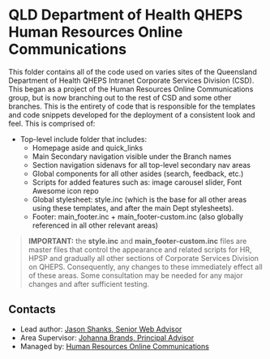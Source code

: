 # QLD Department of Health QHEPS Human Resources Online Communications

This folder contains all of the code used on varies sites of the Queensland Department of Health QHEPS Intranet Corporate Services Division (CSD). This began as a project of the Human Resources Online Communications group, but is now branching out to the rest of CSD and some other branches. This is the entirety of code that is responsible for the  templates  and code snippets developed for the deployment of a consistent look and feel. This is comprised of:

* Top-level include folder that includes:
	* Homepage aside and quick_links
	* Main Secondary navigation visible under the Branch names
	* Section navigation sidenavs for all top-level secondary nav areas
	* Global components for all other asides (search, feedback, etc.)
	* Scripts for added features such as: image carousel slider, Font Awesome icon repo
	* Global stylesheet: style.inc (which is the base for all other areas using these templates, and after the main Dept stylesheets).
	* Footer: main_footer.inc + main_footer-custom.inc (also globally referenced in all other relevant areas)

> **IMPORTANT:** the **style.inc** and **main_footer-custom.inc** files are master files that control the appearance and related scripts for HR, HPSP and gradually all other sections of Corporate Services Division on QHEPS. Consequently, any changes to these immediately effect all of these areas. Some consultation may be needed for any major changes and after sufficient testing.

## Contacts
* Lead author: [Jason Shanks, Senior Web Advisor](mailto:jason.shanks@health.qld.gov.au)
* Area Supervisor: [Johanna Brands, Principal Advisor](mailto:johanna.brands@health.qld.gov.au)
* Managed by: [Human Resources Online Communications](mailto:HRSOnline@health.qld.gov.au)
